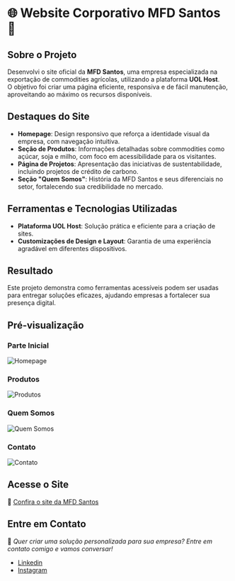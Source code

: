 # 🌐 Website Corporativo MFD Santos 🚜  

## Sobre o Projeto  
Desenvolvi o site oficial da **MFD Santos**, uma empresa especializada na exportação de commodities agrícolas, utilizando a plataforma **UOL Host**.  
O objetivo foi criar uma página eficiente, responsiva e de fácil manutenção, aproveitando ao máximo os recursos disponíveis.  

## Destaques do Site  

- **Homepage**: Design responsivo que reforça a identidade visual da empresa, com navegação intuitiva.  
- **Seção de Produtos**: Informações detalhadas sobre commodities como açúcar, soja e milho, com foco em acessibilidade para os visitantes.  
- **Página de Projetos**: Apresentação das iniciativas de sustentabilidade, incluindo projetos de crédito de carbono.  
- **Seção "Quem Somos"**: História da MFD Santos e seus diferenciais no setor, fortalecendo sua credibilidade no mercado.  

## Ferramentas e Tecnologias Utilizadas  

- **Plataforma UOL Host**: Solução prática e eficiente para a criação de sites.  
- **Customizações de Design e Layout**: Garantia de uma experiência agradável em diferentes dispositivos.  

## Resultado  
Este projeto demonstra como ferramentas acessíveis podem ser usadas para entregar soluções eficazes, ajudando empresas a fortalecer sua presença digital.  

## Pré-visualização  

### Parte Inicial  
![Homepage](https://github.com/user-attachments/assets/d1c14399-2361-4399-9d25-d134dded953f)  

### Produtos  
![Produtos](https://github.com/user-attachments/assets/85be1891-ce53-4a04-be55-96ce3f882aba)  

### Quem Somos  
![Quem Somos](https://github.com/user-attachments/assets/f7ea324c-9ad5-459f-abb0-b46f6b55b10f)  

### Contato  
![Contato](https://github.com/user-attachments/assets/7f0e89f9-0e3e-46be-abc9-46edc8fd0a1d)  

## Acesse o Site  
🔗 [Confira o site da MFD Santos](https://mfdsantos.com.br/) 

## Entre em Contato  
📩 *Quer criar uma solução personalizada para sua empresa? Entre em contato comigo e vamos conversar!*
- [Linkedin](www.linkedin.com/in/gabriel-jorge08)
- [Instagram](https://www.instagram.com/gabrieljorgef08/)


